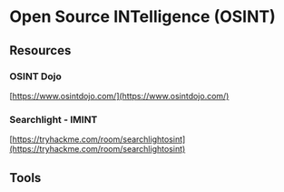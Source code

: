 # Open Source INTelligence (OSINT)


## Resources

### OSINT Dojo
[https://www.osintdojo.com/](https://www.osintdojo.com/)

### Searchlight - IMINT
[https://tryhackme.com/room/searchlightosint](https://tryhackme.com/room/searchlightosint)

## Tools
